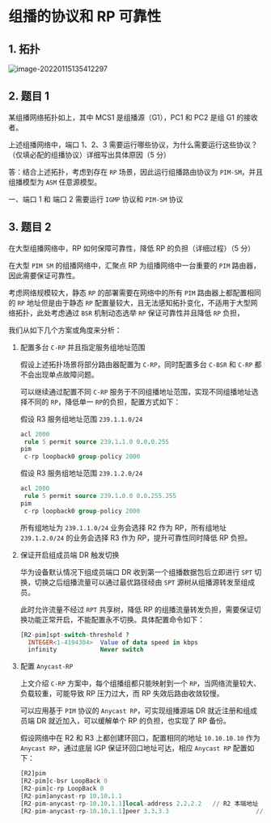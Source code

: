 # 组播的协议和 RP 可靠性

## 1. 拓扑

![image-20220115135412297](https://s2.loli.net/2022/01/15/HJQ6hsWZtfSyqKc.png)

## 2. 题目 1

某组播网络拓扑如上，其中 MCS1 是组播源（G1），PC1 和 PC2 是组 G1 的接收者。

上述组播网络中，端口 1、2、3 需要运行哪些协议，为什么需要运行这些协议？（仅填必配的组播协议）详细写出具体原因（5 分）

答：结合上述拓扑，考虑到存在 `RP` 场景，因此运行组播路由协议为 `PIM-SM`，并且组播模型为 `ASM` 任意源模型。

一、端口 1 和 端口 2 需要运行 `IGMP` 协议和 `PIM-SM` 协议



## 3. 题目 2

在大型组播网络中，RP 如何保障可靠性，降低 RP 的负担（详细过程）（5 分）

在大型 `PIM SM` 的组播网络中，汇聚点 RP 为组播网络中一台重要的 `PIM` 路由器，因此需要保证可靠性。

考虑网络规模较大，静态 `RP` 的部署需要在网络中的所有 `PIM` 路由器上都配置相同的 `RP` 地址但是由于静态 `RP` 配置量较大，且无法感知拓扑变化，不适用于大型网络拓扑，此处考虑通过 `BSR` 机制动态选举 `RP` 保证可靠性并且降低 `RP` 负担，

我们从如下几个方案或角度来分析：

1. 配置多台 `C-RP` 并且指定服务组地址范围

   假设上述拓扑场景将部分路由器配置为 `C-RP`，同时配置多台 `C-BSR` 和 `C-RP` 都不会出现单点故障问题。

   可以继续通过配置不同 `C-RP` 服务于不同组播地址范围，实现不同组播地址选择不同的 `RP`，降低单一 `RP`的负担，配置方式如下：

   假设 R3 服务组地址范围 `239.1.1.0/24`

   ```sql
   acl 2000
   	rule 5 permit source 239.1.1.0 0.0.0.255
   pim
   	c-rp loopback0 group-policy 2000
   ```

   假设 R3 服务组地址范围 `239.1.2.0/24`

   ```sql
   acl 2000
   	rule 5 permit source 239.1.0.0 0.0.255.255
   pim
   	c-rp loopback0 group-policy 2000
   ```

   所有组地址为 `239.1.1.0/24` 业务会选择 R2 作为 RP，所有组地址 `239.1.2.0/24` 的业务会选择 R3 作为 RP，提升可靠性同时降低 RP 负担。

2. 保证开启组成员端 DR 触发切换

   华为设备默认情况下组成员端口 DR 收到第一个组播数据包后立即进行 `SPT` 切换，切换之后组播流量可以通过最优路径经由 `SPT` 源树从组播源转发至组成员。

   此时允许流量不经过 `RPT` 共享树，降低 RP 的组播流量转发负担，需要保证切换功能正常开启，不能配置永不切换。具体配置命令如下：

   ```sql
   [R2-pim]spt-switch-threshold ?
     INTEGER<1-4194304>  Value of data speed in kbps
     infinity            Never switch
   ```

3. 配置 `Anycast-RP`

   上文介绍 `C-RP` 方案中，每个组播组都只能映射到一个  `RP`，当网络流量较大、负载较重，可能导致 RP 压力过大，而 RP 失效后路由收敛较慢。

   可以应用基于 `PIM` 协议的 `Anycast RP`，可实现组播源端 DR 就近注册和组成员端 DR 就近加入，可以缓解单个 RP 的负担，也实现了 RP 备份。

   假设网络中在 R2 和 R3 上都创建环回口，配置相同的地址 `10.10.10.10` 作为 `Anycast RP`，通过底层 IGP 保证环回口地址可达，相应 `Anycast RP` 配置如下：

   ```sql
   [R2]pim
   [R2-pim]c-bsr LoopBack 0
   [R2-pim]c-rp LoopBack 0
   [R2-pim]anycast-rp 10.10.1.1
   [R2-pim-anycast-rp-10.10.1.1]local-address 2.2.2.2	// R2 本端地址
   [R2-pim-anycast-rp-10.10.1.1]peer 3.3.3.3						// R3 对端地址
   ```

